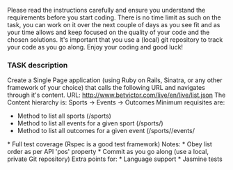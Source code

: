 Please read the instructions carefully and ensure you understand the
requirements before you start coding.
There is no time limit as such on the task, you can work on it over
the next couple of days as you see fit and as your time allows and
keep focused on the quality of your code and the chosen solutions.
It's important that you use a (local) git repository to track your
code as you go along.
Enjoy your coding and good luck!
### TASK description ###
Create a Single Page application (using Ruby on Rails, Sinatra, or any
other framework of your choice) that calls the following URL and
navigates through it's content.
URL: http://www.betvictor.com/live/en/live/list.json
The Content hierarchy is: Sports → Events → Outcomes
Minimum requisites are:
* Method to list all sports (/sports)
* Method to list all events for a given sport (/sports/<id>)
* Method to list all outcomes for a given event (/sports/<id>/events/
<id>
* Full test coverage (Rspec is a good test framework)
Notes:
* Obey list order as per API 'pos' property
* Commit as you go along (use a local, private Git repository)
Extra points for:
* Language support
* Jasmine tests
